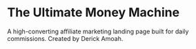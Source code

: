 # The Ultimate Money Machine
A high-converting affiliate marketing landing page built for daily commissions. Created by Derick Amoah.
